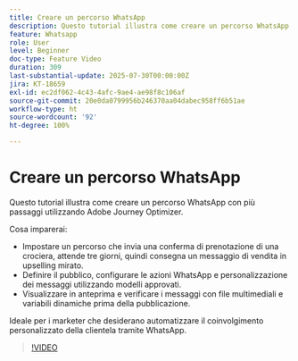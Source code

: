 ```yaml
---
title: Creare un percorso WhatsApp
description: Questo tutorial illustra come creare un percorso WhatsApp con più passaggi utilizzando Adobe Journey Optimizer.
feature: Whatsapp
role: User
level: Beginner
doc-type: Feature Video
duration: 309
last-substantial-update: 2025-07-30T00:00:00Z
jira: KT-18659
exl-id: ec2df062-4c43-4afc-9ae4-ae98f8c106af
source-git-commit: 20e0da0799956b246370aa04dabec958ff6b51ae
workflow-type: ht
source-wordcount: '92'
ht-degree: 100%

---
```


# Creare un percorso WhatsApp

Questo tutorial illustra come creare un percorso WhatsApp con più passaggi utilizzando Adobe Journey Optimizer.

Cosa imparerai:

* Impostare un percorso che invia una conferma di prenotazione di una crociera, attende tre giorni, quindi consegna un messaggio di vendita in upselling mirato.
* Definire il pubblico, configurare le azioni WhatsApp e personalizzazione dei messaggi utilizzando modelli approvati.
* Visualizzare in anteprima e verificare i messaggi con file multimediali e variabili dinamiche prima della pubblicazione.

Ideale per i marketer che desiderano automatizzare il coinvolgimento personalizzato della clientela tramite WhatsApp.

>[!VIDEO](https://video.tv.adobe.com/v/3470290/?learn=on&enablevpops&captions=ita)
